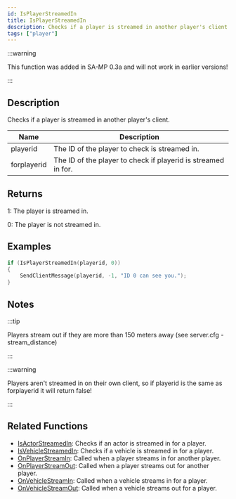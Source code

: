 ```yaml
---
id: IsPlayerStreamedIn
title: IsPlayerStreamedIn
description: Checks if a player is streamed in another player's client.
tags: ["player"]
---
```


:::warning

This function was added in SA-MP 0.3a and will not work in earlier versions!

:::

## Description

Checks if a player is streamed in another player's client.

| Name        | Description                                                   |
| ----------- | ------------------------------------------------------------- |
| playerid    | The ID of the player to check is streamed in.                 |
| forplayerid | The ID of the player to check if playerid is streamed in for. |

## Returns

1: The player is streamed in.

0: The player is not streamed in.

## Examples

```c
if (IsPlayerStreamedIn(playerid, 0))
{
	SendClientMessage(playerid, -1, "ID 0 can see you.");
}
```

## Notes

:::tip

Players stream out if they are more than 150 meters away (see server.cfg - stream_distance)

:::

:::warning

Players aren't streamed in on their own client, so if playerid is the same as forplayerid it will return false!

:::

## Related Functions

- [IsActorStreamedIn](IsActorStreamedIn): Checks if an actor is streamed in for a player.
- [IsVehicleStreamedIn](IsVehicleStreamedIn): Checks if a vehicle is streamed in for a player.
- [OnPlayerStreamIn](../callbacks/OnPlayerStreamIn): Called when a player streams in for another player.
- [OnPlayerStreamOut](../callbacks/OnPlayerStreamOut): Called when a player streams out for another player.
- [OnVehicleStreamIn](../callbacks/OnVehicleStreamIn): Called when a vehicle streams in for a player.
- [OnVehicleStreamOut](../callbacks/OnVehicleStreamOut): Called when a vehicle streams out for a player.
